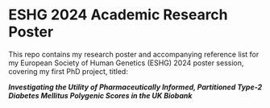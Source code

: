 # ESHG 2024 Academic Research Poster

This repo contains my research poster and accompanying reference list for my European Society of Human Genetics (ESHG) 2024 poster session, covering my first PhD project, titled:

***Investigating the Utility of Pharmaceutically Informed, Partitioned Type-2 Diabetes Mellitus Polygenic Scores in the UK Biobank***
